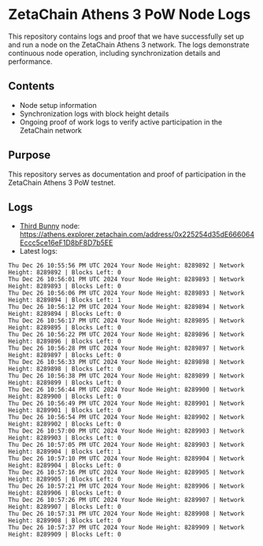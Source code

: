 # ZetaChain Athens 3 PoW Node Logs
This repository contains logs and proof that we have successfully set up and run a node on the ZetaChain Athens 3 network. The logs demonstrate continuous node operation, including synchronization details and performance.

## Contents
- Node setup information
- Synchronization logs with block height details
- Ongoing proof of work logs to verify active participation in the ZetaChain network

## Purpose
This repository serves as documentation and proof of participation in the ZetaChain Athens 3 PoW testnet.

## Logs

- [Third Bunny](https://thirdbunny.xyz/) node: https://athens.explorer.zetachain.com/address/0x225254d35dE666064Eccc5ce16eF1D8bF8D7b5EE
- Latest logs:
```
Thu Dec 26 10:55:56 PM UTC 2024 Your Node Height: 8289892 | Network Height: 8289892 | Blocks Left: 0
Thu Dec 26 10:56:01 PM UTC 2024 Your Node Height: 8289893 | Network Height: 8289893 | Blocks Left: 0
Thu Dec 26 10:56:06 PM UTC 2024 Your Node Height: 8289893 | Network Height: 8289894 | Blocks Left: 1
Thu Dec 26 10:56:12 PM UTC 2024 Your Node Height: 8289894 | Network Height: 8289894 | Blocks Left: 0
Thu Dec 26 10:56:17 PM UTC 2024 Your Node Height: 8289895 | Network Height: 8289895 | Blocks Left: 0
Thu Dec 26 10:56:22 PM UTC 2024 Your Node Height: 8289896 | Network Height: 8289896 | Blocks Left: 0
Thu Dec 26 10:56:28 PM UTC 2024 Your Node Height: 8289897 | Network Height: 8289897 | Blocks Left: 0
Thu Dec 26 10:56:33 PM UTC 2024 Your Node Height: 8289898 | Network Height: 8289898 | Blocks Left: 0
Thu Dec 26 10:56:38 PM UTC 2024 Your Node Height: 8289899 | Network Height: 8289899 | Blocks Left: 0
Thu Dec 26 10:56:44 PM UTC 2024 Your Node Height: 8289900 | Network Height: 8289900 | Blocks Left: 0
Thu Dec 26 10:56:49 PM UTC 2024 Your Node Height: 8289901 | Network Height: 8289901 | Blocks Left: 0
Thu Dec 26 10:56:54 PM UTC 2024 Your Node Height: 8289902 | Network Height: 8289902 | Blocks Left: 0
Thu Dec 26 10:57:00 PM UTC 2024 Your Node Height: 8289903 | Network Height: 8289903 | Blocks Left: 0
Thu Dec 26 10:57:05 PM UTC 2024 Your Node Height: 8289903 | Network Height: 8289904 | Blocks Left: 1
Thu Dec 26 10:57:10 PM UTC 2024 Your Node Height: 8289904 | Network Height: 8289904 | Blocks Left: 0
Thu Dec 26 10:57:16 PM UTC 2024 Your Node Height: 8289905 | Network Height: 8289905 | Blocks Left: 0
Thu Dec 26 10:57:21 PM UTC 2024 Your Node Height: 8289906 | Network Height: 8289906 | Blocks Left: 0
Thu Dec 26 10:57:26 PM UTC 2024 Your Node Height: 8289907 | Network Height: 8289907 | Blocks Left: 0
Thu Dec 26 10:57:31 PM UTC 2024 Your Node Height: 8289908 | Network Height: 8289908 | Blocks Left: 0
Thu Dec 26 10:57:37 PM UTC 2024 Your Node Height: 8289909 | Network Height: 8289909 | Blocks Left: 0
```
